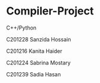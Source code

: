 # Compiler-Project
C++/Python

C201228 Sanzida Hossain 

C201216 Kanita Haider

C201224 Sabrina Mostary

C201239 Sadia Hasan
